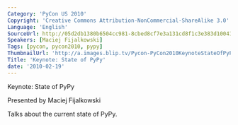 ```yaml
---
Category: 'PyCon US 2010'
Copyright: 'Creative Commons Attribution-NonCommercial-ShareAlike 3.0'
Language: 'English'
SourceUrl: http://05d2db1380b6504cc981-8cbed8cf7e3a131cd8f1c3e383d10041.r93.cf2.rackcdn.com/pycon-us-2010/266_keynote-state-of-pypy.m4v
Speakers: [Maciej Fijalkowski]
Tags: [pycon, pycon2010, pypy]
ThumbnailUrl: 'http://a.images.blip.tv/Pycon-PyCon2010KeynoteStateOfPyPy184-324.jpg'
Title: 'Keynote: State of PyPy'
date: '2010-02-19'
---
```

Keynote: State of PyPy

  
Presented by Maciej Fijalkowski

  
Talks about the current state of PyPy.

